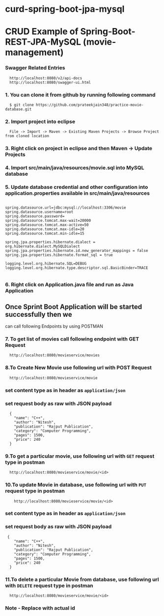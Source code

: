# curd-spring-boot-jpa-mysql

# CRUD Example of Spring-Boot-REST-JPA-MySQL (movie-management)

### Swagger Related Entries

```
  http://localhost:8080/v2/api-docs
  http://localhost:8080/swagger-ui.html
```

### 1. You can clone it from github by running following command

```
  $ git clone https://github.com/prateekjain348/practice-movie-database.git
```

### 2. Import project into eclipse

```
  File -> Import -> Maven -> Existing Maven Projects -> Browse Project from cloned location
```

### 3. Right click on project in eclipse and then Maven -> Update Projects

### 4. Import src/main/java/resources/movie.sql into MySQL database

### 5. Update database credential and other configuration into application.properties available in src/main/java/resources

```

spring.datasource.url=jdbc:mysql://localhost:3306/movie
spring.datasource.username=root
spring.datasource.password=
spring.datasource.tomcat.max-wait=20000
spring.datasource.tomcat.max-active=50
spring.datasource.tomcat.max-idle=20
spring.datasource.tomcat.min-idle=15

spring.jpa.properties.hibernate.dialect = org.hibernate.dialect.MySQLDialect
spring.jpa.properties.hibernate.id.new_generator_mappings = false
spring.jpa.properties.hibernate.format_sql = true

logging.level.org.hibernate.SQL=DEBUG
logging.level.org.hibernate.type.descriptor.sql.BasicBinder=TRACE


```

### 6. Right click on Application.java file and run as Java Application

## Once Sprint Boot Application will be started successfully then we

can call following Endpoints by using POSTMAN

### 7. To get list of movies call following endpoint with GET Request

```
  http://localhost:8080/movieservice/movies
```

### 8.To Create New Movie use following url with POST Request

```
  http://localhost:8080/movieservice/movie
```

### set content type as in header as `application/json`

### set request body as raw with JSON payload

```
  {
    "name": "C++",
    "author": "Nitesh",
    "publication": "Rajput Publication",
    "category": "Computer Programming",
    "pages": 1500,
    "price": 240
  }

```

### 9.To get a particular movie, use following url with `GET` request type in postman

```
  http://localhost:8080/movieservice/movie/<id>
```

### 10.To update Movie in database, use following url with `PUT` request type in postman

```
	http://localhost:8080/movieservice/movie/<id>
```

### set content type as in header as `application/json`

### set request body as raw with JSON payload

```
 {
    "name": "C++",
    "author": "Nitesh",
    "publication": "Rajput Publication",
    "category": "Computer Programming",
    "pages": 1500,
    "price": 240
  }
```

### 11.To delete a particular Movie from database, use following url with `DELETE` request type in postman

```
  http://localhost:8080/movieservice/movie/<id>
```

### Note - Replace <id> with actual id 
